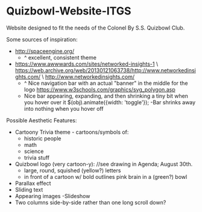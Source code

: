 # Quizbowl-Website-ITGS
Website designed to fit the needs of the Colonel By S.S. Quizbowl Club.

Some sources of inspiration:
- http://spaceengine.org/
    - ^ excellent, consistent theme
- https://www.awwwards.com/sites/networked-insights-1 \ https://web.archive.org/web/20130121063738/http://www.networkedinsights.com/ \ http://www.networkedinsights.com/
    - ^ Nice navigation bar with an actual "banner" in the middle for the logo https://www.w3schools.com/graphics/svg_polygon.asp
    - Nice bar appearing, expanding, and then shrinking a tiny bit when you hover over it $(obj).animate({width: 'toggle'});
        -Bar shrinks away into nothing when you hover off
    
Possible Aesthetic Features: 
- Cartoony Trivia theme - cartoons/symbols of: 
    - historic people
    - math
    - science 
    - trivia stuff
- Quizbowl logo (very cartoon-y): //see drawing in Agenda; August 30th.
    - large, round, squished (yellow?) letters
    - in front of a cartoon w/ bold outlines pink brain in a (green?) bowl
- Parallax effect
- Sliding text
- Appearing images 
-Slideshow
- Two columns side-by-side rather than one long scroll down?
